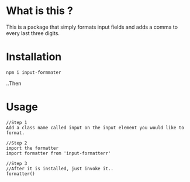 # What is this ?

This is a package that simply formats input fields and adds a comma to every last three digits.

# Installation

`npm i input-formmater`

..Then

# Usage

```
//Step 1
Add a class name called input on the input element you would like to format.

//Step 2
import the formatter
import formatter from 'input-formatterr'

//Step 3
//After it is installed, just invoke it..
formatter()
```
